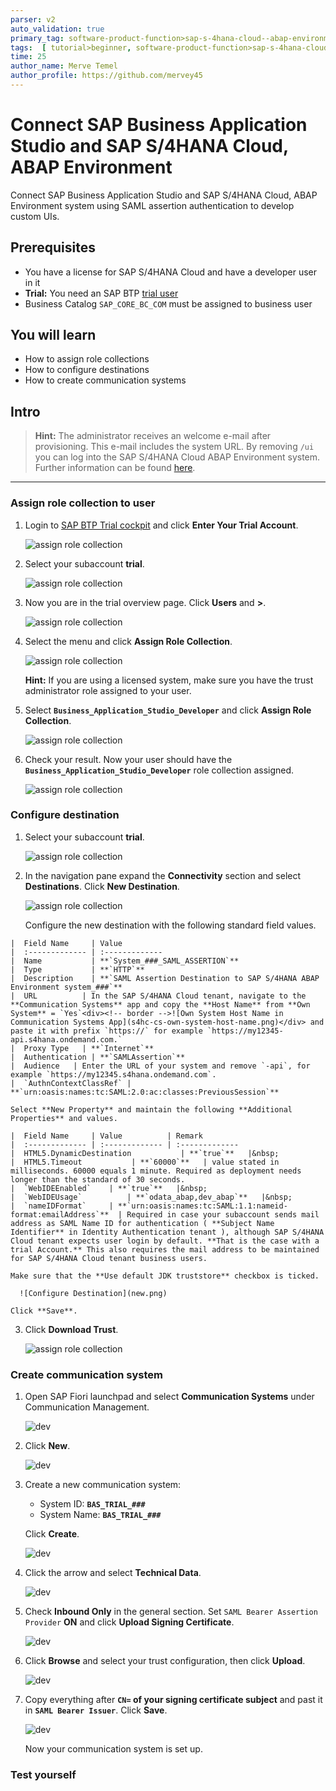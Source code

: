 ```yaml
---
parser: v2
auto_validation: true
primary_tag: software-product-function>sap-s-4hana-cloud--abap-environment
tags:  [ tutorial>beginner, software-product-function>sap-s-4hana-cloud--abap-environment, programming-tool>abap-development, programming-tool>abap-extensibility]
time: 25
author_name: Merve Temel 
author_profile: https://github.com/mervey45
---
```


# Connect SAP Business Application Studio and SAP S/4HANA Cloud, ABAP Environment

<!-- description --> Connect SAP Business Application Studio and SAP S/4HANA Cloud, ABAP Environment system using SAML assertion authentication to develop custom UIs.


## Prerequisites

- You have a license for SAP S/4HANA Cloud and have a developer user in it
- **Trial:** You need an SAP BTP [trial user](hcp-create-trial-account)
- Business Catalog `SAP_CORE_BC_COM` must be assigned to business user

## You will learn

- How to assign role collections
- How to configure destinations
- How to create communication systems

## Intro

>**Hint:** The administrator receives an welcome e-mail after provisioning. This e-mail includes the system URL. By removing `/ui` you can log into the SAP S/4HANA Cloud ABAP Environment system. Further information can be found [here](https://help.sap.com/docs/SAP_S4HANA_CLOUD/6aa39f1ac05441e5a23f484f31e477e7/4b962c243a3342189f8af460cc444883.html?locale=en-US&state=DRAFT).

---

### Assign role collection to user

  1. Login to [SAP BTP Trial cockpit](https://cockpit.hanatrial.ondemand.com/) and click **Enter Your Trial Account**.

      ![assign role collection](bas1.png)

  2. Select your subaccount **trial**.

      ![assign role collection](bas2.png)

  3. Now you are in the trial overview page. Click **Users** and **>**.

      ![assign role collection](btp.png)

  4. Select the menu and click **Assign Role Collection**.

      ![assign role collection](btp2.png)

      **Hint:** If you are using a licensed system, make sure you have the trust administrator role assigned to your user.

  5. Select **`Business_Application_Studio_Developer`** and click **Assign Role Collection**.

      ![assign role collection](btp3.png)

  6. Check your result. Now your user should have the **`Business_Application_Studio_Developer`** role collection assigned.

      ![assign role collection](btp4.png)

### Configure destination

  1. Select your subaccount **trial**.

     ![assign role collection](bas2.png)

  2. In the navigation pane expand the **Connectivity** section and select **Destinations**. Click **New Destination**.

      ![assign role collection](destinations.png)

      Configure the new destination with the following standard field values.

    |  Field Name     | Value
    |  :------------- | :-------------
    |  Name           | **`System_###_SAML_ASSERTION`**
    |  Type           | **`HTTP`**
    |  Description    | **`SAML Assertion Destination to SAP S/4HANA ABAP Environment system_###`**
    |  URL          | In the SAP S/4HANA Cloud tenant, navigate to the **Communication Systems** app and copy the **Host Name** from **Own System** = `Yes`<div><!-- border -->![Own System Host Name in Communication Systems App](s4hc-cs-own-system-host-name.png)</div> and paste it with prefix `https://` for example `https://my12345-api.s4hana.ondemand.com.`
    |  Proxy Type   | **`Internet`**
    |  Authentication | **`SAMLAssertion`**
    |  Audience   | Enter the URL of your system and remove `-api`, for example `https://my12345.s4hana.ondemand.com`.
    |  `AuthnContextClassRef` | **`urn:oasis:names:tc:SAML:2.0:ac:classes:PreviousSession`**

    Select **New Property** and maintain the following **Additional Properties** and values.

    |  Field Name     | Value          | Remark
    |  :------------- | :------------- | :-------------
    |  HTML5.DynamicDestination           | **`true`**   |&nbsp;
    |  HTML5.Timeout           | **`60000`**   | value stated in milliseconds. 60000 equals 1 minute. Required as deployment needs longer than the standard of 30 seconds.
    |  `WebIDEEnabled`    | **`true`**   |&nbsp;
    |  `WebIDEUsage`          | **`odata_abap,dev_abap`**   |&nbsp;
    |  `nameIDFormat`     | **`urn:oasis:names:tc:SAML:1.1:nameid-format:emailAddress`**  | Required in case your subaccount sends mail address as SAML Name ID for authentication ( **Subject Name Identifier** in Identity Authentication tenant ), although SAP S/4HANA Cloud tenant expects user login by default. **That is the case with a trial Account.** This also requires the mail address to be maintained for SAP S/4HANA Cloud tenant business users.

    Make sure that the **Use default JDK truststore** checkbox is ticked.

      ![Configure Destination](new.png)

    Click **Save**.

  3. Click **Download Trust**.

     ![assign role collection](new2.png)

### Create communication system

  
  1. Open SAP Fiori launchpad and select **Communication Systems** under Communication Management.

      ![dev](system.png)

  2. Click **New**.

      ![dev](system2.png)

  3. Create a new communication system:
       - System ID: **``BAS_TRIAL_###``**
       - System Name: **``BAS_TRIAL_###``**

       Click **Create**.

     ![dev](new5.png)

  4. Click the arrow and select **Technical Data**.

      ![dev](new6.png)

  5. Check **Inbound Only** in the general section. Set `SAML Bearer Assertion Provider` **ON** and click **Upload Signing Certificate**.

      ![dev](new7.png)

  6. Click **Browse** and select your trust configuration, then click **Upload**.

      ![dev](new8.png)

  7. Copy everything after **`CN=` of your signing certificate subject** and past it in **`SAML Bearer Issuer`**. Click **Save**.

      ![dev](new9.png)

      Now your communication system is set up.



### Test yourself
